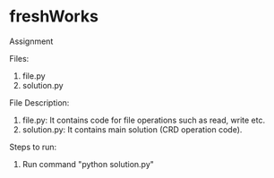 # freshWorks
Assignment

Files:
  1. file.py
  2. solution.py
  
File Description:
  1. file.py: It contains code for file operations such as read, write etc.
  2. solution.py: It contains main solution (CRD operation code).

Steps to run:
  1. Run command "python solution.py"
